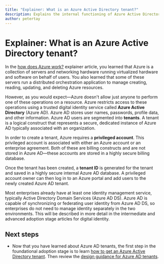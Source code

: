 ```yaml
---
title: "Explainer: What is an Azure Active Directory tenant?"
description: Explains the internal functioning of Azure Active Directory to provide identity as a service (IDaaS) in Azure
author: petertay
---
```


# Explainer: What is an Azure Active Directory tenant?

In the [how does Azure work?](azure-explainer.md) explainer article, you learned that Azure is a collection of servers and networking hardware running virtualized hardware and software on behalf of users. You also learned that some of these servers run a distributed orchestration application to manage creating, reading, updating, and deleting Azure resources.

However, as you would expect&mdash;Azure doesn't allow just anyone to perform one of these operations on a resource. Azure restricts access to these operations using a trusted digital identity service called **Azure Active Directory** (Azure AD). Azure AD stores user names, passwords, profile data, and other information. Azure AD users are segmented into **tenants**. A tenant is a logical construct that represents a secure, dedicated instance of Azure AD typically associated with an organization.

In order to create a tenant, Azure requires a **privileged account**. This privileged account is associated with either an Azure account or an enterprise agreement. Both of these are billing constructs and are not stored in Azure AD&mdash;these accounts are stored in a highly secure billing database. 

Once the tenant has been created, a **tenant ID** is generated for the tenant and saved in a highly secure internal Azure AD database. <!-- RBC: This seems a little redundant of what's after the em dash above. Could we just say it's stored with the privileged account info? -->A privileged account owner can then log in to an Azure portal and add users to the newly created Azure AD tenant. 

Most enterprises already have at least one identity management service, typically Active Directory Domain Services (Azure AD DS). Azure AD is capable of synchronizing or federating user identity from Azure AD DS, so enterprises do not need to manage identity separately in the two environments. This will be described in more detail in the intermediate and advanced adoption stage articles for digital identity.

## Next steps

* Now that you have learned about Azure AD tenants, the first step in the foundational adoption stage is to learn [how to get an Azure Active Directory tenant][how-to-get-aad-tenant]. Then review the [design guidance for Azure AD tenants](tenant.md).

<!-- Links -->
[how-to-get-aad-tenant]: /azure/active-directory/develop/active-directory-howto-tenant?toc=/azure/architecture/cloud-adoption-guide/toc.json